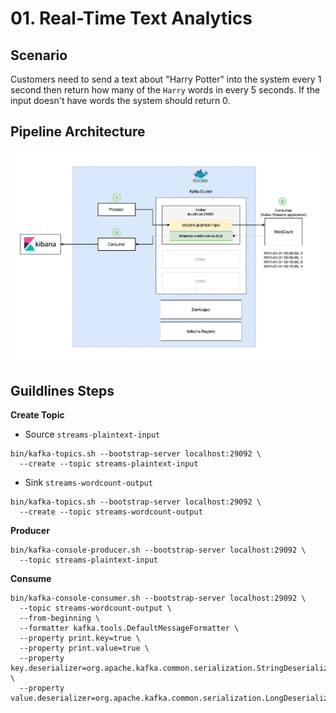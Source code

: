 # 01. Real-Time Text Analytics

## Scenario
Customers need to send a text about "Harry Potter" into the system every 1 second then return how many of the `Harry`
words in every 5 seconds. If the input doesn't have words the system should return 0.

## Pipeline Architecture 
![image](pipeline-architecture.png)

## Guildlines Steps
**Create Topic**
- Source `streams-plaintext-input`
```shell
bin/kafka-topics.sh --bootstrap-server localhost:29092 \
  --create --topic streams-plaintext-input
```

- Sink `streams-wordcount-output`
```shell
bin/kafka-topics.sh --bootstrap-server localhost:29092 \
  --create --topic streams-wordcount-output
```

**Producer**
```shell
bin/kafka-console-producer.sh --bootstrap-server localhost:29092 \
  --topic streams-plaintext-input
```

**Consume**
```shell
bin/kafka-console-consumer.sh --bootstrap-server localhost:29092 \
  --topic streams-wordcount-output \
  --from-beginning \
  --formatter kafka.tools.DefaultMessageFormatter \
  --property print.key=true \
  --property print.value=true \
  --property key.deserializer=org.apache.kafka.common.serialization.StringDeserializer \
  --property value.deserializer=org.apache.kafka.common.serialization.LongDeserializer
```
